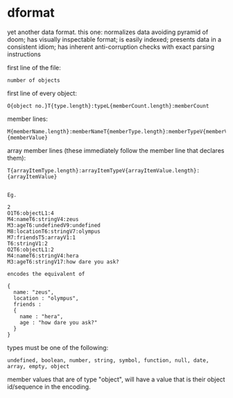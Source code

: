 # dformat
yet another data format.  this one: normalizes data avoiding pyramid of doom; has visually inspectable format; is easily indexed; presents data in a consistent idiom; has inherent anti-corruption checks with exact parsing instructions


first line of the file:
  
    number of objects

first line of every object:
    
    O{object no.}T{type.length}:typeL{memberCount.length}:memberCount

member lines:
  
    M{memberName.length}:memberNameT{memberType.length}:memberTypeV{memberValue.length}:{memberValue}
  
array member lines (these immediately follow the member line that declares them):
  
    T{arrayItemType.length}:arrayItemTypeV{arrayItemValue.length}:{arrayItemValue}


    Eg.

    2
    O1T6:objectL1:4
    M4:nameT6:stringV4:zeus
    M3:ageT6:undefinedV9:undefined  
    M8:locationT6:stringV7:olympus
    M7:friendsT5:arrayV1:1
    T6:stringV1:2
    O2T6:objectL1:2
    M4:nameT6:stringV4:hera
    M3:ageT6:stringV17:how dare you ask?  

    encodes the equivalent of 

    {
      name: "zeus",
      location : "olympus",
      friends : 
      {
        name : "hera",
        age : "how dare you ask?"
      }
    }


types must be one of the following:
  
    undefined, boolean, number, string, symbol, function, null, date, array, empty, object  
  
member values that are of type "object", will have a value that is their object id/sequence in the encoding.  
    
